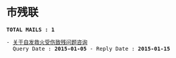 # 市残联
<pre><b>TOTAL MAILS : 1</b></pre>
<pre>
- <a href="../../categories/mails/2888.md">关于自发救火受伤致残问题咨询</a><br/>  Query Date : <b>2015-01-05</b> - Reply Date : <b>2015-01-15</b>
</pre>
